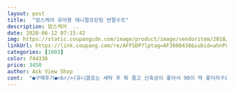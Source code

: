 ```yaml
---
layout: post 
title:  "맘스케어 유아용 애니멀프린팅 반팔수트" 
description: 맘스케어  ..
date: 2020-06-12 07:15:42 
img: https://static.coupangcdn.com/image/product/image/vendoritem/2018/08/14/3642472599/a6b1ed13-e4ca-4dea-b44e-a80e3f5138bb.jpg 
linkUrl: https://link.coupang.com/re/AFFSDP?lptag=AF3600438&subid=ahnPublicAsk&pageKey=83489159&itemId=264880209&vendorItemId=3642472599&traceid=V0-113-42fdcf4082e43de0 
categories: [1003] 
color: f44336 
price: 3450 
author: Ask View Shop 
cont:  "●구매후기●<br/>(유니클로는 세탁 후 확 줄고 신축성이 좋아서 90이 딱 좋더라구요)<br/> 사이즈 참고 사항<br/>10월 정도까지 생각하면 90호도 나쁘진 않았을것 같아요<br/>7개월3주 9.<br/>4kg 지금 딱맞아서 9월까지는 못입힐것 같네요... <br/>.<br/><br/>80호,<br/>9키로 여아 낙낙해요<br/>ㆍh and amp;m 기본 화이트반팔 바디수트 1218개월보다 단면 기준 0.<br/>5cm 짧아요<br/>ㆍ세탁 후 총 단면 길이 43cm (단추잠근 길이) 이고<br/>ㆍ유니클로 매쉬반팔 바디수트 90사이즈보다 단면 기준 1.<br/>5cm길어요<br/>면이 도톰하지 않아 시원하고,<br/>무료배송에 이가격이면 불만있음 아니아니아니되오!<br/>세탁해도 후줄근해지지 않지만 신축성은 적당한,<br/>실내복으로 딱 적당한 두께네요.<br/><br/>어차피 아이옷은 한철인데 저렴하게 막입히려고 산건데 가격대비 훌륭하네요.<br/><br/>여름대비해서 하나 미리사봤어요.<br/><br/>여름엔 역시 바디수트죠.<br/><br/>오좋아오 목이 안 늘어 날 것 같아서 3장샀어요<br/>이번 여름 실내복 용도로 구매했습니다.<br/><br/>첫 세탁 후 줄어듦, 늘어남 모두 없었어요.<br/><br/>편하게 막 입힐수있겠어요.<br/><br/>하얀색이라 시원해보일거같구요.<br/>면이라 아이피부에도 부담없을거같아요.<br/><br/>한철 잡 입히려구요!<br/>" 
---
```

